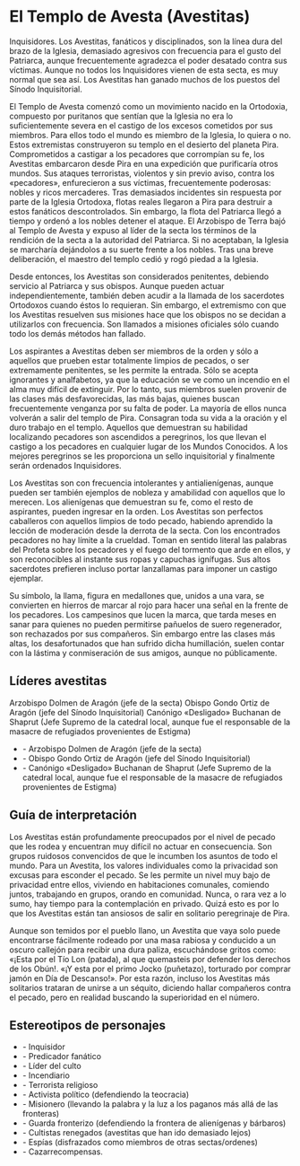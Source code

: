 # El Templo de Avesta (Avestitas)

Inquisidores. Los Avestitas, fanáticos y disciplinados, son la línea dura del brazo de la Iglesia, demasiado agresivos con frecuencia para el gusto del Patriarca, aunque frecuentemente agradezca el poder desatado contra sus víctimas. Aunque no todos los Inquisidores vienen de esta secta, es muy normal que sea así. Los Avestitas han ganado muchos de los puestos del Sínodo Inquisitorial.

El Templo de Avesta comenzó como un movimiento nacido en la Ortodoxia, compuesto por puritanos que sentían que la Iglesia no era lo suficientemente severa en el castigo de los excesos cometidos por sus miembros. Para ellos todo el mundo es miembro de la Iglesia, lo quiera o no. Estos extremistas construyeron su templo en el desierto del planeta Pira. Comprometidos a castigar a los pecadores que corrompían su fe, los Avestitas embarcaron desde Pira en una expedición que purificaría otros mundos. Sus ataques terroristas, violentos y sin previo aviso, contra los «pecadores», enfurecieron a sus víctimas, frecuentemente poderosas: nobles y ricos mercaderes. Tras demasiados incidentes sin respuesta por parte de la Iglesia Ortodoxa, flotas reales llegaron a Pira para destruir a estos fanáticos descontrolados. Sin embargo, la flota del Patriarca llegó a tiempo y ordenó a los nobles detener el ataque. El Arzobispo de Terra bajó al Templo de Avesta y expuso al líder de la secta los términos de la rendición de la secta a la autoridad del Patriarca. Si no aceptaban, la Iglesia se marcharía dejándolos a su suerte frente a los nobles. Tras una breve deliberación, el maestro del templo cedió y rogó piedad a la Iglesia.

Desde entonces, los Avestitas son considerados penitentes, debiendo servicio al Patriarca y sus obispos. Aunque pueden actuar independientemente, también deben acudir a la llamada de los sacerdotes Ortodoxos cuando éstos lo requieran. Sin embargo, el extremismo con que los Avestitas resuelven sus misiones hace que los obispos no se decidan a utilizarlos con frecuencia. Son llamados a misiones oficiales sólo cuando todo los demás métodos han fallado.

Los aspirantes a Avestitas deben ser miembros de la orden y sólo a aquellos que prueben estar totalmente limpios de pecados, o ser extremamente penitentes, se les permite la entrada. Sólo se acepta ignorantes y analfabetos, ya que la educación se ve como un incendio en el alma muy difícil de extinguir. Por lo tanto, sus miembros suelen provenir de las clases más desfavorecidas, las más bajas, quienes buscan frecuentemente venganza por su falta de poder. La mayoría de ellos nunca volverán a salir del templo de Pira. Consagran toda su vida a la oración y el duro trabajo en el templo. Aquellos que demuestran su habilidad localizando pecadores son ascendidos a peregrinos, los que llevan el castigo a los pecadores en cualquier lugar de los Mundos Conocidos. A los mejores peregrinos se les proporciona un sello inquisitorial y finalmente serán ordenados Inquisidores.

Los Avestitas son con frecuencia intolerantes y antialienígenas, aunque pueden ser también ejemplos de nobleza y amabilidad con aquellos que lo merecen. Los alienígenas que demuestran su fe, como el resto de aspirantes, pueden ingresar en la orden. Los Avestitas son perfectos caballeros con aquellos limpios de todo pecado, habiendo aprendido la lección de moderación desde la derrota de la secta. Con los encontrados pecadores no hay límite a la crueldad. Toman en sentido literal las palabras del Profeta sobre los pecadores y el fuego del tormento que arde en ellos, y son reconocibles al instante sus ropas y capuchas ignífugas. Sus altos sacerdotes prefieren incluso portar lanzallamas para imponer un castigo ejemplar.

Su símbolo, la llama, figura en medallones que, unidos a una vara, se convierten en hierros de marcar al rojo para hacer una señal en la frente de los pecadores. Los campesinos que lucen la marca, que tarda meses en sanar para quienes no pueden permitirse pañuelos de suero regenerador, son rechazados por sus compañeros. Sin embargo entre las clases más altas, los desafortunados que han sufrido dicha humillación, suelen contar con la lástima y conmiseración de sus amigos, aunque no públicamente.

## Líderes avestitas
Arzobispo Dolmen de Aragón (jefe de la secta)
Obispo Gondo Ortiz de Aragón (jefe del Sínodo Inquisitorial)
Canónigo «Desligado» Buchanan de Shaprut (Jefe Supremo de la catedral local, aunque fue el responsable de la masacre de refugiados provenientes de Estigma)

<ul>
<li class="list-element">- Arzobispo Dolmen de Aragón (jefe de la secta)</li>
<li class="list-element">- Obispo Gondo Ortiz de Aragón (jefe del Sínodo Inquisitorial)</li>
<li class="list-element">- Canónigo «Desligado» Buchanan de Shaprut (Jefe Supremo de la catedral local, aunque fue el responsable de la masacre de refugiados provenientes de Estigma)</li>
</ul>

## Guía de interpretación

Los Avestitas están profundamente preocupados por el nivel de pecado que les rodea y encuentran muy difícil no actuar en consecuencia. Son grupos ruidosos convencidos de que le incumben los asuntos de todo el mundo. Para un Avestita, los valores individuales como la privacidad son excusas para esconder el pecado. Se les permite un nivel muy bajo de privacidad entre ellos, viviendo en habitaciones comunales, comiendo juntos, trabajando en grupos, orando en comunidad. Nunca, o rara vez a lo sumo, hay tiempo para la contemplación en privado. Quizá esto es por lo que los Avestitas están tan ansiosos de salir en solitario peregrinaje de Pira.

Aunque son temidos por el pueblo llano, un Avestita que vaya solo puede encontrarse fácilmente rodeado por una masa rabiosa y conducido a un oscuro callejón para recibir una dura paliza, escuchándose gritos como: «¡Esta por el Tío Lon (patada), al que quemasteis por defender los derechos de los Obún!. «¡Y esta por el primo Jocko (puñetazo), torturado por comprar jamón en Día de Descanso!». Por esta razón, incluso los Avestitas más solitarios trataran de unirse a un séquito, diciendo hallar compañeros contra el pecado, pero en realidad buscando la superioridad en el número.

## Estereotipos de personajes

<ul>
<li class="list-element">- Inquisidor</li>
<li class="list-element">- Predicador fanático</li>
<li class="list-element">- Líder del culto</li>
<li class="list-element">- Incendiario</li>
<li class="list-element">- Terrorista religioso</li>
<li class="list-element">- Activista político (defendiendo la teocracia)</li>
<li class="list-element">- Misionero (llevando la palabra y la luz a los paganos más allá de las fronteras)</li>
<li class="list-element">- Guarda fronterizo (defendiendo la frontera de alienígenas y bárbaros)</li>
<li class="list-element">- Cultistas renegados (avestitas que han ido demasiado lejos)</li>
<li class="list-element">- Espías (disfrazados como miembros de otras sectas/ordenes)</li>
<li class="list-element">- Cazarrecompensas.</li>
</ul>
